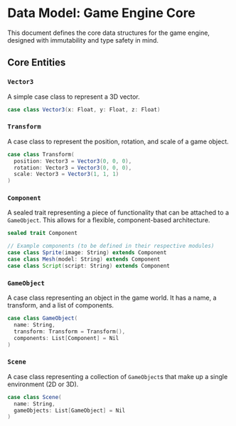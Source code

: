 # Data Model: Game Engine Core

This document defines the core data structures for the game engine, designed with immutability and type safety in mind.

## Core Entities

### `Vector3`
A simple case class to represent a 3D vector.
```scala
case class Vector3(x: Float, y: Float, z: Float)
```

### `Transform`
A case class to represent the position, rotation, and scale of a game object.
```scala
case class Transform(
  position: Vector3 = Vector3(0, 0, 0),
  rotation: Vector3 = Vector3(0, 0, 0),
  scale: Vector3 = Vector3(1, 1, 1)
)
```

### `Component`
A sealed trait representing a piece of functionality that can be attached to a `GameObject`. This allows for a flexible, component-based architecture.

```scala
sealed trait Component

// Example components (to be defined in their respective modules)
case class Sprite(image: String) extends Component
case class Mesh(model: String) extends Component
case class Script(script: String) extends Component
```

### `GameObject`
A case class representing an object in the game world. It has a name, a transform, and a list of components.

```scala
case class GameObject(
  name: String,
  transform: Transform = Transform(),
  components: List[Component] = Nil
)
```

### `Scene`
A case class representing a collection of `GameObject`s that make up a single environment (2D or 3D).

```scala
case class Scene(
  name: String,
  gameObjects: List[GameObject] = Nil
)
```
